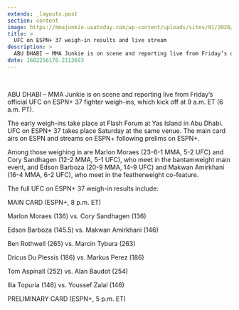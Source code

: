 ```yaml
--- 
extends: _layouts.post 
section: content 
image: https://mmajunkie.usatoday.com/wp-content/uploads/sites/91/2020/10/marlon-moraes-ufc-on-espn-plus-37-weigh-ins.jpg?w=1000&h=576&crop=1 
title: > 
  UFC on ESPN+ 37 weigh-in results and live stream 
description: > 
  ﻿ABU DHABI – MMA Junkie is on scene and reporting live from Friday’s official UFC on ESPN+ 37 fighter weigh-ins, which kick off at 9 a.m.UFC on ESPN+ 37 takes place Saturday at the same venue.The main card airs on ESPN and streams on ESPN+ following prelims on ESPN+.Among those weighing in are Marlon Moraes (23-6-1 MMA, 5-2 UFC) and Cory Sandhagen (12-2 MMA, 5-1 UFC), who meet in the bantamweight main event, and Edson Barboza (20-9 MMA, 14-9 UFC) and Makwan Amirkhani (16-4 MMA, 6-2 UFC), who meet in the featherweight co-feature.The full UFC on ESPN+ 37 weigh-in results include:MAIN CARD (ESPN+, 8 p.m. 
date: 1602256178.2113693 
--- 
```

﻿

ABU DHABI – MMA Junkie is on scene and reporting live from Friday’s official UFC on ESPN+ 37 fighter weigh-ins, which kick off at 9 a.m. ET (6 a.m. PT).

The early weigh-ins take place at Flash Forum at Yas Island in Abu Dhabi. UFC on ESPN+ 37 takes place Saturday at the same venue. The main card airs on ESPN and streams on ESPN+ following prelims on ESPN+.

Among those weighing in are Marlon Moraes (23-6-1 MMA, 5-2 UFC) and Cory Sandhagen (12-2 MMA, 5-1 UFC), who meet in the bantamweight main event, and Edson Barboza (20-9 MMA, 14-9 UFC) and Makwan Amirkhani (16-4 MMA, 6-2 UFC), who meet in the featherweight co-feature.

The full UFC on ESPN+ 37 weigh-in results include:

MAIN CARD (ESPN+, 8 p.m. ET)

Marlon Moraes (136) vs. Cory Sandhagen (136)

Edson Barboza (145.5) vs. Makwan Amirkhani (146)

Ben Rothwell (265) vs. Marcin Tybura (263)

Dricus Du Plessis (186) vs. Markus Perez (186)

Tom Aspinall (252) vs. Alan Baudot (254)

Ilia Topuria (146) vs. Youssef Zalal (146)

PRELIMINARY CARD (ESPN+, 5 p.m. ET)